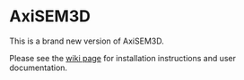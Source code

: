 # AxiSEM3D

This is a brand new version of AxiSEM3D. 

Please see the [wiki page](https://github.com/kuangdai/AxiSEM-3D/wiki) for installation instructions and user documentation.
